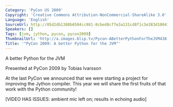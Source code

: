 ```yaml
---
Category: 'PyCon US 2009'
Copyright: 'Creative Commons Attribution-NonCommercial-ShareAlike 3.0'
Language: 'English'
SourceUrl: http://05d2db1380b6504cc981-8cbed8cf7e3a131cd8f1c3e383d10041.r93.cf2.rackcdn.com/pycon-us-2009/226_pycon-2009-a-better-python-for-the-jvm.mp4
Speakers: []
Tags: [jvm, jython, pycon, pycon2009]
ThumbnailUrl: 'http://a.images.blip.tv/Pycon-ABetterPythonForTheJVM438-121.jpg'
Title: '"PyCon 2009: A better Python for the JVM"'
---
```

A better Python for the JVM

  
Presented at PyCon 2009 by Tobias Ivarsson

  
At the last PyCon we announced that we were starting a project for improving
the Jython compiler. This year we will share the first fruits of that work
with the Python community!

  
[VIDEO HAS ISSUES: ambient mic left on; results in echoing audio]

